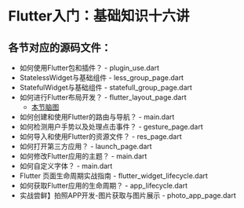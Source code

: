 # Flutter入门：基础知识十六讲

## 各节对应的源码文件：

* 如何使用Flutter包和插件？ - plugin_use.dart
* StatelessWidget与基础组件 - less_group_page.dart
* StatefulWidget与基础组件 - statefull_group_page.dart
* 如何进行Flutter布局开发？ - flutter_layout_page.dart
  * [本节脑图](https://coding.imooc.com/learn/questiondetail/151900.html)
* 如何创建和使用Flutter的路由与导航？ - main.dart
* 如何检测用户手势以及处理点击事件？ - gesture_page.dart
* 如何导入和使用Flutter的资源文件？ - res_page.dart
* 如何打开第三方应用？ - launch_page.dart
* 如何修改Flutter应用的主题？ - main.dart
* 如何自定义字体？ - main.dart
* Flutter 页面生命周期实战指南 - flutter_widget_lifecycle.dart
* 如何获取Flutter应用的生命周期？ - app_lifecycle.dart
* 实战尝鲜】拍照APP开发-图片获取与图片展示 - photo_app_page.dart


